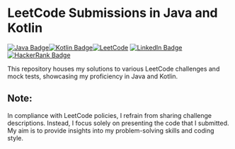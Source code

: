 # LeetCode Submissions in Java and Kotlin

[![Java Badge](https://img.shields.io/badge/-Java-007396?style=flat&logo=java&logoColor=white)](https://www.hackerrank.com/calebelsm70)[![Kotlin Badge](https://img.shields.io/badge/-Kotlin-0095D5?style=flat&logo=kotlin&logoColor=white)](https://www.hackerrank.com/calebelsm70)[![LeetCode](https://img.shields.io/badge/example-Solved%20100%20Problems-brightgreen)](https://leetcode.com/calebemachado/)
[![LinkedIn Badge](https://img.shields.io/badge/-LinkedIn-0077B5?style=flat&logo=linkedin&logoColor=white)](https://www.linkedin.com/in/calebemachado)[![HackerRank Badge](https://img.shields.io/badge/-HackerRank-2EC866?style=flat&logo=hackerrank&logoColor=white)](https://www.hackerrank.com/calebelsm70)

This repository houses my solutions to various LeetCode challenges and mock tests, showcasing my proficiency in Java and Kotlin.

## Note:

In compliance with LeetCode policies, I refrain from sharing challenge descriptions. Instead, I focus solely on presenting the code that I submitted. My aim is to provide insights into my problem-solving skills and coding style.
